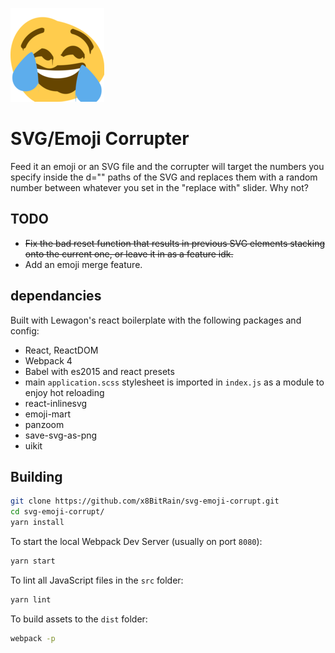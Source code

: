 

![borked](https://raw.githubusercontent.com/x8BitRain/svg-emoji-corrupt/master/assets/stylesheets/out.png "xd")

# SVG/Emoji Corrupter

Feed it an emoji or an SVG file and the corrupter will target the numbers you specify inside the d="" paths of the SVG and replaces them with a random number between whatever you set in the "replace with" slider. Why not?

## TODO

- ~~Fix the bad reset function that results in previous SVG elements stacking onto the current one, or leave it in as a feature idk.~~
- Add an emoji merge feature.

## dependancies

Built with Lewagon's react boilerplate with the following packages and config:

- React, ReactDOM
- Webpack 4
- Babel with es2015 and react presets
- main `application.scss` stylesheet is imported in `index.js` as a module to enjoy hot reloading
- react-inlinesvg
- emoji-mart
- panzoom
- save-svg-as-png
- uikit

## Building

```bash
git clone https://github.com/x8BitRain/svg-emoji-corrupt.git
cd svg-emoji-corrupt/
yarn install
```

To start the local Webpack Dev Server (usually on port `8080`):

```bash
yarn start
```

To lint all JavaScript files in the `src` folder:

```bash
yarn lint
```

To build assets to the `dist` folder:

```bash
webpack -p
```
